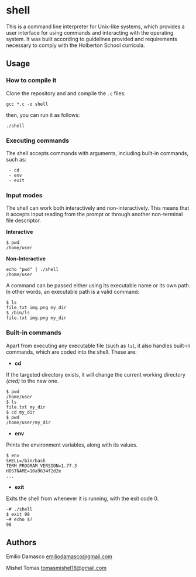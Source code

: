 # shell

This is a command line interpreter for Unix-like systems, which provides a user interface for using commands and interacting with the operating system. It was built according to guidelines provided and requirements necessary to comply with the Holberton School curricula.

## Usage

### How to compile it
Clone the repository and and compile the `.c` files:
```
gcc *.c -o shell
```
then, you can run it as follows:
```
./shell
```

### Executing commands
The shell accepts commands with arguments, including built-in commands, such as:
```
 - cd
 - env
 - exit
```
### Input modes
The shell can work both interactively and non-interactively. This means that it accepts input reading from the prompt or through another non-terminal file descriptor.

**Interactive**
```
$ pwd
/home/user
```
**Non-Interactive**
```
echo "pwd" | ./shell
/home/user
```
A command can be passed either using its executable name or its own path. In other words, an executable path is a valid command:
```
$ ls
file.txt img.png my_dir
$ /bin/ls
file.txt img.png my_dir
```
### Built-in commands
Apart from executing any executable file (such as `ls`), it also handles built-in commands, which are coded into the shell. These are:

- **cd**

If the targeted directory exists, it will change the current working directory *(cwd)* to the new one.
```
$ pwd
/home/user
$ ls
file.txt my_dir
$ cd my_dir
$ pwd
/home/user/my_dir
```

- **env**

Prints the environment variables, along with its values.
```
$ env
SHELL=/bin/bash
TERM_PROGRAM_VERSION=1.77.3
HOSTNAME=10a9634f2d2e
...
```
- **exit**

Exits the shell from whenever it is running, with the exit code 0.
```
~# ./shell
$ exit 98
~# echo $?
98
```

## Authors
Emilio Damasco <emiliodamasco@gmail.com>

Mishel Tomas <tomasmishel18@gmail.com>